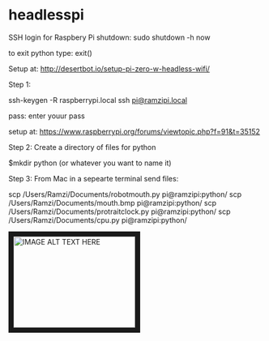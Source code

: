 # headlesspi


SSH login for Raspbery Pi
shutdown: sudo shutdown -h now

to exit python type: exit()

Setup at: http://desertbot.io/setup-pi-zero-w-headless-wifi/


Step 1: 

ssh-keygen -R raspberrypi.local
ssh pi@ramzipi.local

pass: enter youur pass


setup at: https://www.raspberrypi.org/forums/viewtopic.php?f=91&t=35152


Step 2: Create a directory of files for python

$mkdir python (or whatever you want to name it)



Step 3: 
From Mac in a sepearte terminal send files: 

scp /Users/Ramzi/Documents/robotmouth.py pi@ramzipi:python/
scp /Users/Ramzi/Documents/mouth.bmp pi@ramzipi:python/
scp /Users/Ramzi/Documents/protraitclock.py pi@ramzipi:python/
scp /Users/Ramzi/Documents/cpu.py pi@ramzipi:python/



<a href="http://www.youtube.com/watch?feature=player_embedded&v=bJVFLXuJrB4
" target="_blank"><img src="http://img.youtube.com/vi/bJVFLXuJrB4/0.jpg" 
alt="IMAGE ALT TEXT HERE" width="240" height="180" border="10" /></a>
